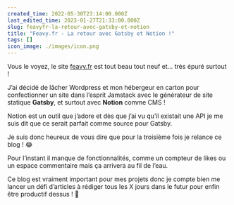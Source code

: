 ```yaml
---
created_time: 2022-05-30T23:14:00.000Z
last_edited_time: 2023-01-27T21:33:00.000Z
slug: feavyfr-la-retour-avec-gatsby-et-notion
title: "Feavy.fr - La retour avec Gatsby et Notion !"
tags: []
icon_image: ./images/icon.png
---
```

Vous le voyez, le site [feavy.fr](https://feavy.fr) est tout beau tout neuf et… très épuré surtout !

J’ai décidé de lâcher Wordpress et mon hébergeur en carton pour confectionner un site dans l’esprit Jamstack avec le générateur de site statique **Gatsby**, et surtout avec **Notion** comme CMS !

Notion est un outil que j’adore et dès que j’ai vu qu’il existait une API je me suis dit que ce serait parfait comme source pour Gatsby.

Je suis donc heureux de vous dire que pour la troisième fois je relance ce blog ! 😂

Pour l’instant il manque de fonctionnalités, comme un compteur de likes ou un espace commentaire mais ça arrivera au fil de l’eau.

Ce blog est vraiment important pour mes projets donc je compte bien me lancer un défi d’articles à rédiger tous les X jours dans le futur pour enfin être productif dessus ! 💪
